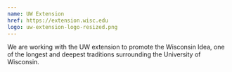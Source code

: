 ```yaml
---
name: UW Extension
href: https://extension.wisc.edu
logo: uw-extension-logo-resized.png
--- 
```

We are working with the UW extension to promote the Wisconsin Idea, one of the longest and deepest traditions surrounding the University of Wisconsin.